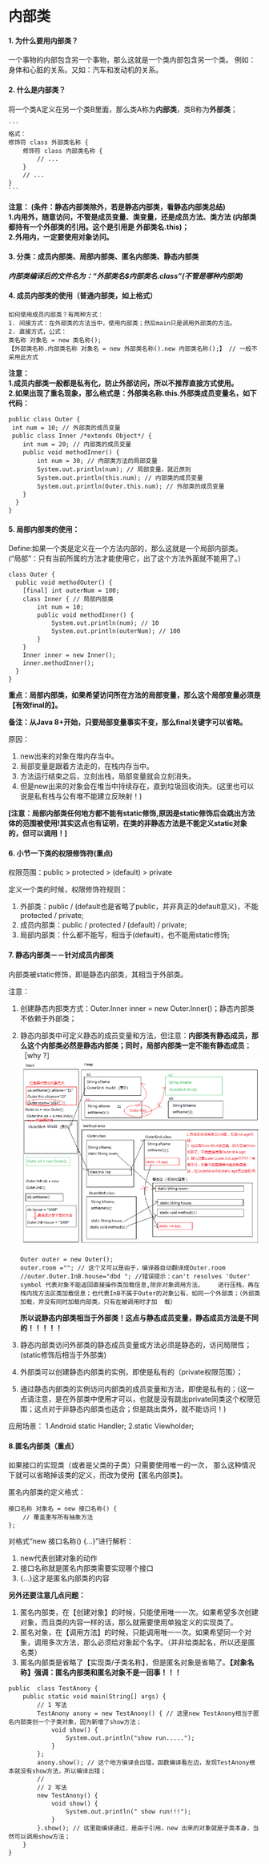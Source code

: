 # 内部类


#### 1.	为什么要用内部类？  
一个事物的内部包含另一个事物，那么这就是一个类内部包含另一个类。
例如：身体和心脏的关系。又如：汽车和发动机的关系。


#### 2.	什么是内部类？
将一个类A定义在另一个类B里面，那么类A称为**内部类**，类B称为**外部类**；

	```
	格式：
	修饰符 class 外部类名称 {
		修饰符 class 内部类名称 {
	    	// ...
		}
		// ...
	}
	```
**注意： (条件：静态内部类除外，若是静态内部类，看静态内部类总结)   
1.内用外，随意访问，不管是成员变量、类变量，还是成员方法、类方法 (内部类都持有一个外部类的引用。这个是引用是 外部类名.this)；  
2.外用内，一定要使用对象访问。**



#### 3. 分类：成员内部类、局部内部类、匿名内部类、静态内部类
***内部类编译后的文件名为：“外部类名$内部类名.class”(不管是哪种内部类)***

#### 4.	成员内部类的使用（普通内部类，如上格式）


	如何使用成员内部类？有两种方式：
	1. 间接方式：在外部类的方法当中，使用内部类；然后main只是调用外部类的方法。
	2. 直接方式，公式：
	类名称 对象名 = new 类名称();
	【外部类名称.内部类名称 对象名 = new 外部类名称().new 内部类名称();】 // 一般不采用此方式

  **注意：  
  1.成员内部类一般都是私有化，防止外部访问，所以不推荐直接方式使用。  
  2.如果出现了重名现象，那么格式是：外部类名称.this.外部类成员变量名，如下代码：**

    public class Outer {
     int num = 10; // 外部类的成员变量
     public class Inner /*extends Object*/ {
        int num = 20; // 内部类的成员变量
        public void methodInner() {
            int num = 30; // 内部类方法的局部变量
            System.out.println(num); // 局部变量，就近原则
            System.out.println(this.num); // 内部类的成员变量
            System.out.println(Outer.this.num); // 外部类的成员变量
        }
      }
    }


#### 5. 局部内部类的使用：
Define:如果一个类是定义在一个方法内部的，那么这就是一个局部内部类。  
(“局部”：只有当前所属的方法才能使用它，出了这个方法外面就不能用了。）

	class Outer {
	  public void methodOuter() {
	 	[final] int outerNum = 100;
	    class Inner { // 局部内部类
	        int num = 10;
	        public void methodInner() {
	            System.out.println(num); // 10
	            System.out.println(outerNum); // 100
	        }
	    }
	    Inner inner = new Inner();
	    inner.methodInner();
	  }
	}
**重点：局部内部类，如果希望访问所在方法的局部变量，那么这个局部变量必须是【有效final的】。**  

**备注：从Java 8+开始，只要局部变量事实不变，那么final关键字可以省略。**  

原因：

1. new出来的对象在堆内存当中。
2. 局部变量是跟着方法走的，在栈内存当中。
3. 方法运行结束之后，立刻出栈，局部变量就会立刻消失。
4. 但是new出来的对象会在堆当中持续存在，直到垃圾回收消失。(这里也可以说是私有栈与公有堆不能建立反映射！)

**[注意：局部内部类任何地方都不能有static修饰,原因是static修饰后会跳出方法体的范围被使用!其实这点也有证明，在类的非静态方法是不能定义static对象的，但可以调用！]**



#### 6. 小节一下类的权限修饰符(重点)

权限范围：public > protected > (default) > private  

定义一个类的时候，权限修饰符规则： 

1. 外部类：public / (default也是省略了public，并非真正的default意义)，不能protected / private;
2. 成员内部类：public / protected / (default) / private;
3. 局部内部类：什么都不能写，相当于(default)，也不能用static修饰;


#### 7. 静态内部类－－针对成员内部类

内部类被static修饰，即是静态内部类，其相当于外部类。   

注意：  

1. 创建静态内部类方式：Outer.Inner inner = new Outer.Inner()；静态内部类不依赖于外部类；
2. 静态内部类中可定义静态的成员变量和方法，但注意：**内部类有静态成员，那么这个内部类必然是静态内部类；同时，局部内部类一定不能有静态成员**；［why ?］  
    ![](attach/img/F0-静态内部类内存图.png)

    ```
    Outer outer = new Outer();
    outer.room =""; // 这个又可以是由于，编译器自动翻译成Outer.room
    //outer.Outer.InB.house="dbd "; //错误提示：can't resolves 'Outer' symbol 代表对象不能返回直接操作类加载信息,除非对象调用方法，	进行压栈，再在栈内找方法区类加载信息；也代表InB不属于Outer的对象公有，如同一个外部类；（外部类加载，并没有同时加载内部类，只有在被调用时才加	载）
    ```
    **所以说静态内部类相当于外部类！这点与静态成员变量，静态成员方法是不同的！！！！！**
3. 静态内部类访问外部类的静态成员变量或方法必须是静态的，访问局限性； (static修饰后相当于外部类)
4. 外部类可以创建静态内部类的实例，即使是私有的（private权限范围）；
5. 通过静态内部类的实例访问内部类的成员变量和方法，即使是私有的；(这一点请注意，是在外部类中使用才可以，也就是没有跳出private同类这个权限范围；这点对于非静态内部类也适合；但是跳出类外，就不能访问！)


应用场景：
1.Android static Handler;
2.static Viewholder;

#### 8.匿名内部类（重点）

如果接口的实现类（或者是父类的子类）只需要使用唯一的一次，
那么这种情况下就可以省略掉该类的定义，而改为使用【匿名内部类】。

匿名内部类的定义格式：

```
接口名称 对象名 = new 接口名称() {
    // 覆盖重写所有抽象方法
};
```

对格式“new 接口名称() {...}”进行解析：  

1. new代表创建对象的动作
2. 接口名称就是匿名内部类需要实现哪个接口
3. {...}这才是匿名内部类的内容

**另外还要注意几点问题：**

1. 匿名内部类，在【创建对象】的时候，只能使用唯一一次。如果希望多次创建对象，而且类的内容一样的话，那么就需要使用单独定义的实现类了。
2. 匿名对象，在【调用方法】的时候，只能调用唯一一次。如果希望同一个对象，调用多次方法，那么必须给对象起个名字。（并非给类起名，所以还是匿名类）
3. 匿名内部类是省略了【实现类/子类名称】，但是匿名对象是省略了。**【对象名称】强调：匿名内部类和匿名对象不是一回事！！！**

```
public  class TestAnony {
	public static void main(String[] args) {
		// 1 写法
		TestAnony anony = new TestAnony() { // 这里new TestAnony相当于匿名内部类创一个子类对象，因为新增了show方法；
			void show() {
				System.out.println("show run.....");
			}
		};
		anony.show(); // 这个地方编译会出错，函数编译看左边，发现TestAnony根本就没有show方法，所以编译出错；
		//
		// 2 写法
		new TestAnony() {
			void show() {
				System.out.println(" show run!!!");
			}
		}.show(); // 这里能编译通过，是由于引用，new 出来的对象就是子类本身，当然可以调用show方法；
	}
}
```
















​	


